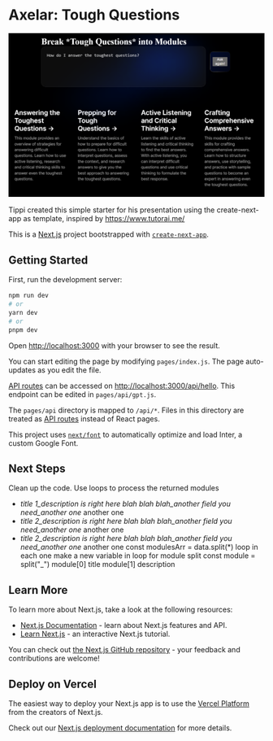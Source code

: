 # Axelar: Tough Questions

![Screenshot](public/toughscreen.png)

Tippi created this simple starter for his presentation using the create-next-app as template, inspired by https://www.tutorai.me/

This is a [Next.js](https://nextjs.org/) project bootstrapped with [`create-next-app`](https://github.com/vercel/next.js/tree/canary/packages/create-next-app).

## Getting Started

First, run the development server:

```bash
npm run dev
# or
yarn dev
# or
pnpm dev
```

Open [http://localhost:3000](http://localhost:3000) with your browser to see the result.

You can start editing the page by modifying `pages/index.js`. The page auto-updates as you edit the file.

[API routes](https://nextjs.org/docs/api-routes/introduction) can be accessed on [http://localhost:3000/api/hello](http://localhost:3000/api/gpt). This endpoint can be edited in `pages/api/gpt.js`.

The `pages/api` directory is mapped to `/api/*`. Files in this directory are treated as [API routes](https://nextjs.org/docs/api-routes/introduction) instead of React pages.

This project uses [`next/font`](https://nextjs.org/docs/basic-features/font-optimization) to automatically optimize and load Inter, a custom Google Font.

## Next Steps

Clean up the code. Use loops to process the returned modules

- _title 1_description is right here blah blah blah_another field you need_another one_ another one
- _title 2_description is right here blah blah blah_another field you need_another one_ another one
- _title 2_description is right here blah blah blah_another field you need_another one_ another one
  const modulesArr = data.split(\*)
  loop
  in each one
  make a new variable in loop for module split
  const module = split("\_")
  module[0] title
  module[1] description

## Learn More

To learn more about Next.js, take a look at the following resources:

- [Next.js Documentation](https://nextjs.org/docs) - learn about Next.js features and API.
- [Learn Next.js](https://nextjs.org/learn) - an interactive Next.js tutorial.

You can check out [the Next.js GitHub repository](https://github.com/vercel/next.js/) - your feedback and contributions are welcome!

## Deploy on Vercel

The easiest way to deploy your Next.js app is to use the [Vercel Platform](https://vercel.com/new?utm_medium=default-template&filter=next.js&utm_source=create-next-app&utm_campaign=create-next-app-readme) from the creators of Next.js.

Check out our [Next.js deployment documentation](https://nextjs.org/docs/deployment) for more details.

